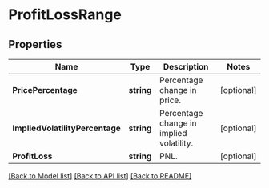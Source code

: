 # ProfitLossRange

## Properties

Name | Type | Description | Notes
------------ | ------------- | ------------- | -------------
**PricePercentage** | **string** | Percentage change in price. | [optional] 
**ImpliedVolatilityPercentage** | **string** | Percentage change in implied volatility. | [optional] 
**ProfitLoss** | **string** | PNL. | [optional] 

[[Back to Model list]](../README.md#documentation-for-models) [[Back to API list]](../README.md#documentation-for-api-endpoints) [[Back to README]](../README.md)


